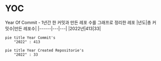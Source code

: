 # YOC
Year Of Commit - 1년간 한 커밋과 만든 레포 수를 그래프로 정리한 레포
|년도|총 커밋수|만든 레포수|
|------|---|---|
|2022년|413|33|

```mermaid
pie title Year Commit's
    "2022" : 413
```
```mermaid
pie title Year Created Repositorie's
    "2022" : 33
```
